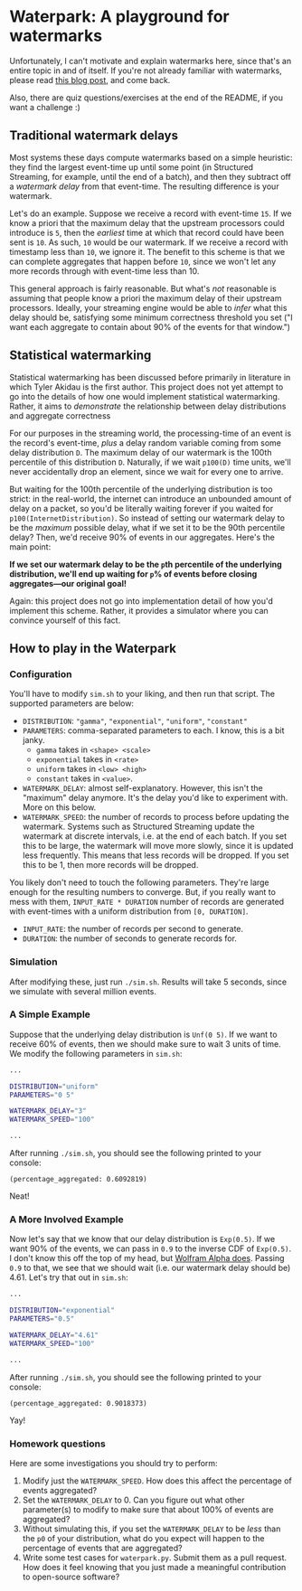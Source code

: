 # Waterpark: A playground for watermarks

Unfortunately, I can't motivate and explain watermarks here, since that's an entire topic in and of itself. If you're not already familiar with watermarks, please read [this blog post](https://www.databricks.com/blog/2022/08/22/feature-deep-dive-watermarking-apache-spark-structured-streaming.html), and come back.

Also, there are quiz questions/exercises at the end of the README, if you want a challenge :)

## Traditional watermark delays

Most systems these days compute watermarks based on a simple heuristic: they find the largest event-time up until some point (in Structured Streaming, for example, until the end of a batch), and then they subtract off a _watermark delay_ from that event-time. The resulting difference is your watermark.

Let's do an example. Suppose we receive a record with event-time `15`. If we know a priori that the maximum delay that the upstream processors could introduce is `5`, then the _earliest_ time at which that record could have been sent is `10`. As such, `10` would be our watermark. If we receive a record with timestamp less than `10`, we ignore it. The benefit to this scheme is that we can complete aggregates that happen before `10`, since we won't let any more records through with event-time less than 10.

This general approach is fairly reasonable. But what's _not_ reasonable is assuming that people know a priori the maximum delay of their upstream processors. Ideally, your streaming engine would be able to _infer_ what this delay should be, satisfying some minimum correctness threshold you set ("I want each aggregate to contain about 90% of the events for that window.")

## Statistical watermarking

Statistical watermarking has been discussed before primarily in literature in which Tyler Akidau is the first author. This project does not yet attempt to go into the details of how one would implement statistical watermarking. Rather, it aims to _demonstrate_ the relationship between delay distributions and aggregate correctness

For our purposes in the streaming world, the processing-time of an event is the record's event-time, _plus_ a delay random variable coming from some delay distribution `D`. The maximum delay of our watermark is the 100th percentile of this distribution `D`. Naturally, if we wait `p100(D)` time units, we'll never accidentally drop an element, since we wait for every one to arrive.

But waiting for the 100th percentile of the underlying distribution is too strict: in the real-world, the internet can introduce an unbounded amount of delay on a packet, so you'd be literally waiting forever if you waited for `p100(InternetDistribution)`. So instead of setting our watermark delay to be the _maximum_ possible delay, what if we set it to be the 90th percentile delay? Then, we'd receive 90% of events in our aggregates. Here's the main point:

**If we set our watermark delay to be the `p`th percentile of the underlying distribution, we'll end up waiting for `p`% of events before closing aggregates—our original goal!**

Again: this project does not go into implementation detail of how you'd implement this scheme. Rather, it provides a simulator where you can convince yourself of this fact.

## How to play in the Waterpark

### Configuration

You'll have to modify `sim.sh` to your liking, and then run that script. The supported parameters are below:

- `DISTRIBUTION`: `"gamma"`, `"exponential"`, `"uniform"`, `"constant"`
- `PARAMETERS`: comma-separated parameters to each. I know, this is a bit janky.
  - `gamma` takes in `<shape> <scale>`
  - `exponential` takes in `<rate>`
  - `uniform` takes in `<low> <high>`
  - `constant` takes in `<value>`.
- `WATERMARK_DELAY`: almost self-explanatory. However, this isn't the "maximum" delay anymore. It's the delay you'd like to experiment with. More on this below.
- `WATERMARK_SPEED`: the number of records to process before updating the watermark. Systems such as Structured Streaming update the watermark at discrete intervals, i.e. at the end of each batch. If you set this to be large, the watermark will move more slowly, since it is updated less frequently. This means that less records will be dropped. If you set this to be 1, then more records will be dropped.

You likely don't need to touch the following parameters. They're large enough for the resulting numbers to converge. But, if you really want to mess with them, `INPUT_RATE * DURATION` number of records are generated with event-times with a uniform distribution from `[0, DURATION]`.

- `INPUT_RATE`: the number of records per second to generate.
- `DURATION`: the number of seconds to generate records for.

### Simulation

After modifying these, just run `./sim.sh`. Results will take 5 seconds, since we simulate with several million events.

### A Simple Example

Suppose that the underlying delay distribution is `Unf(0 5)`. If we want to receive 60% of events, then we should make sure to wait 3 units of time. We modify the following parameters in `sim.sh`:

```sh
...

DISTRIBUTION="uniform"
PARAMETERS="0 5"

WATERMARK_DELAY="3"
WATERMARK_SPEED="100"

...
```

After running `./sim.sh`, you should see the following printed to your console:

```
(percentage_aggregated: 0.6092819)
```

Neat!

### A More Involved Example

Now let's say that we know that our delay distribution is `Exp(0.5)`. If we want 90% of the events, we can pass in `0.9` to the inverse CDF of `Exp(0.5)`. I don't know this off the top of my head, but [Wolfram Alpha does](https://www.wolframalpha.com/input?i=inverse+cdf+of+exponential%280.5%29). Passing `0.9` to that, we see that we should wait (i.e. our watermark delay should be) 4.61. Let's try that out in `sim.sh`:

```sh
...

DISTRIBUTION="exponential"
PARAMETERS="0.5"

WATERMARK_DELAY="4.61"
WATERMARK_SPEED="100"

...
```

After running `./sim.sh`, you should see the following printed to your console:

```
(percentage_aggregated: 0.9018373)
```

Yay!

### Homework questions

Here are some investigations you should try to perform:

1. Modify just the `WATERMARK_SPEED`. How does this affect the percentage of events aggregated?
2. Set the `WATERMARK_DELAY` to 0. Can you figure out what other parameter(s) to modify to make sure that about 100% of events are aggregated?
3. Without simulating this, if you set the `WATERMARK_DELAY` to be _less_ than the `p0` of your distribution, what do you expect will happen to the percentage of events that are aggregated?
4. Write some test cases for `waterpark.py`. Submit them as a pull request. How does it feel knowing that you just made a meaningful contribution to open-source software?
